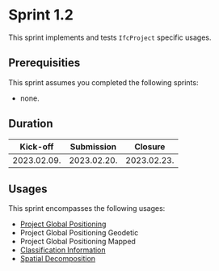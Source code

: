 # Sprint 1.2

This sprint implements and tests `IfcProject` specific usages.


## Prerequisities

This sprint assumes you completed the following sprints:

- none.


## Duration

| Kick-off    | Submission  | Closure     |
|-------------|-------------|-------------|
| 2023.02.09. | 2023.02.20. | 2023.02.23. |


## Usages

This sprint encompasses the following usages:

- [Project Global Positioning](https://bsi-infraroom.github.io/IFC-Documentation-Tunnel/4_4_0_0/general/HTML/link/project-global-positioning.htm)
- Project Global Positioning Geodetic
- Project Global Positioning Mapped
- [Classification Information](https://bsi-infraroom.github.io/IFC-Documentation-Tunnel/4_4_0_0/general/HTML/link/classification-association.htm)
- [Spatial Decomposition](https://bsi-infraroom.github.io/IFC-Documentation-Tunnel/4_4_0_0/general/HTML/link/spatial-decomposition.htm)
